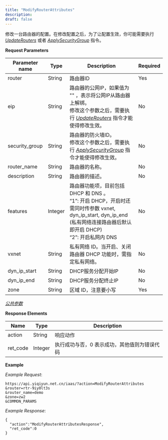 ```yaml
---
title: "ModifyRouterAttributes"
description: 
draft: false
---
```




修改一台路由器的配置。在修改配置之后，为了让配置生效，你可能需要执行 [_UpdateRouters_](../update_routers/) 或者 [_ApplySecurityGroup_](../../sg/apply_security_group/) 指令。

**Request Parameters**

| Parameter name | Type | Description | Required |
| --- | --- | --- | --- |
| router | String | 路由器ID | Yes |
| eip | String | 路由器的公网IP，如果值为 "" ，表示将公网IP从路由器上解绑。<br/>修改这个参数之后，需要执行 [_UpdateRouters_](../update_routers) 指令才能使得修改生效。 | No |
| security_group | String | 路由器的防火墙ID。<br/>修改这个参数之后，需要执行 [_ApplySecurityGroup_](../../sg/apply_security_group) 指令才能使得修改生效。 | No |
| router_name | String | 路由器的名称。 | No |
| description | String | 路由器的描述。 | No |
| features | Integer | 路由器功能项，目前包括 DHCP 和 DNS 。<br/>“1”: 开启 DHCP，开启时还需同时传参数 vxnet, dyn_ip_start, dyn_ip_end (私有网络连接路由器后默认即开启 DHCP)<br/>“2”: 开启私网内 DNS | No |
| vxnet | String | 私有网络 ID。当开启、关闭路由器 DHCP 功能时，需指定私有网络。 | No |
| dyn_ip_start | String | DHCP服务分配开始IP | No |
| dyn_ip_end | String | DHCP服务分配终止IP | No |
| zone | String | 区域 ID，注意要小写 | Yes |

[_公共参数_](../../../parameters/)

**Response Elements**

| Name | Type | Description |
| --- | --- | --- |
| action | String | 响应动作 |
| ret_code | Integer | 执行成功与否，0 表示成功，其他值则为错误代码 |

**Example**

_Example Request_:

```
https://api.yiqiyun.net.cn/iaas/?action=ModifyRouterAttributes
&router=rtr-9iy0lt3s
&router_name=demo
&zone=zw2
&COMMON_PARAMS
```

_Example Response_:

```
{
  "action":"ModifyRouterAttributesResponse",
  "ret_code":0
}
```
